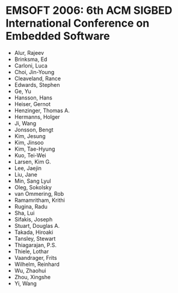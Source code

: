 # EMSOFT 2006: 6th ACM SIGBED International Conference on Embedded Software
* Alur, Rajeev
* Brinksma, Ed
* Carloni, Luca
* Choi, Jin-Young
* Cleaveland, Rance
* Edwards, Stephen
* Ge, Yu
* Hansson, Hans
* Heiser, Gernot
* Henzinger, Thomas A.
* Hermanns, Holger
* Ji, Wang
* Jonsson, Bengt
* Kim, Jesung
* Kim, Jinsoo
* Kim, Tae-Hyung
* Kuo, Tei-Wei
* Larsen, Kim G.
* Lee, Jaejin
* Liu, Jane
* Min, Sang Lyul
* Oleg, Sokolsky
* van Ommering, Rob
* Ramamritham, Krithi
* Rugina, Radu
* Sha, Lui
* Sifakis, Joseph
* Stuart, Douglas A.
* Takada, Hiroaki
* Tansley, Stewart
* Thiagarajan, P.S.
* Thiele, Lothar
* Vaandrager, Frits
* Wilhelm, Reinhard
* Wu, Zhaohui
* Zhou, Xingshe
* Yi, Wang

